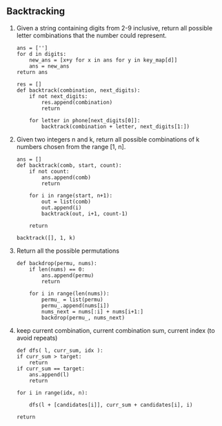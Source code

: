 ## Backtracking

1. Given a string containing digits from 2-9 inclusive, return all possible letter combinations that the number could represent.
	```
	ans = ['']
	for d in digits:
		new_ans = [x+y for x in ans for y in key_map[d]]
		ans = new_ans
	return ans
	```
	```
	res = []
	def backtrack(combination, next_digits):
		if not next_digits:
			res.append(combination)
			return
		
		for letter in phone[next_digits[0]]:
			backtrack(combination + letter, next_digits[1:])
	```

1. Given two integers n and k, return all possible combinations of k numbers chosen from the range [1, n].
	```
	ans = []
	def backtrack(comb, start, count):
		if not count:
			ans.append(comb)
			return
		
		for i in range(start, n+1):
			out = list(comb)
			out.append(i)
			backtrack(out, i+1, count-1)
			
		return
	
	backtrack([], 1, k)
	```

1. Return all the possible permutations
	```
	def backdrop(permu, nums):
		if len(nums) == 0:
			ans.append(permu)
			return

		for i in range(len(nums)):
			permu_ = list(permu)
			permu_.append(nums[i])
			nums_next = nums[:i] + nums[i+1:]
			backdrop(permu_, nums_next)
	```

1. keep current combination, current combination sum, current index (to avoid repeats)
	```
	def dfs( l, curr_sum, idx ):
	if curr_sum > target:
		return
	if curr_sum == target:
		ans.append(l)
		return

	for i in range(idx, n):

		dfs(l + [candidates[i]], curr_sum + candidates[i], i)

	return
	```

